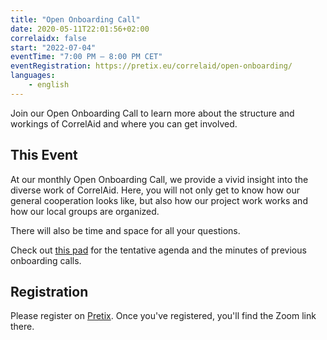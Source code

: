 ```yaml
---
title: "Open Onboarding Call"
date: 2020-05-11T22:01:56+02:00
correlaidx: false
start: "2022-07-04"
eventTime: "7:00 PM – 8:00 PM CET"
eventRegistration: https://pretix.eu/correlaid/open-onboarding/ 
languages: 
    - english
---
```


Join our Open Onboarding Call to learn more about the structure and workings of CorrelAid and where you can get involved.

## This Event

At our monthly Open Onboarding Call, we provide a vivid insight into the diverse work of CorrelAid. Here, you will not only get to know how our general cooperation looks like, but also how our project work works and how our local groups are organized.

There will also be time and space for all your questions.

Check out [this pad](https://pad.correlaid.org/J5r2SI3kRvi9SSDdd2hccQ) for the tentative agenda and the minutes of previous onboarding calls.

## Registration 
Please register on [Pretix](https://pretix.eu/correlaid/open-onboarding/). Once you've registered, you'll find the Zoom link there.